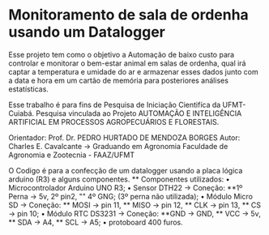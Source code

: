 # Monitoramento de sala de ordenha usando um Datalogger

Esse projeto tem como o objetivo a Automação de baixo custo para controlar e monitorar o bem-estar animal em salas de ordenha,  qual irá captar a temperatura e umidade do ar e armazenar esses dados junto com a data e hora em um cartão de memória para posteriores análises estatísticas.

Esse trabalho é para fins de Pesquisa de Iniciação Cientifíca da UFMT-Cuiabá.
Pesquisa vinculada ao Projeto AUTOMAÇÃO E INTELIGÊNCIA ARTIFICIAL EM PROCESSOS AGROPECUÁRIOS E FLORESTAIS.

Orientador: Prof. Dr. PEDRO HURTADO DE MENDOZA BORGES
Autor: Charles E. Cavalcante -> Graduando em Agronomia
Faculdade de Agronomia e Zootecnia - FAAZ/UFMT

O Codigo é para a confecção de um datalogger usando a placa lógica arduino (R3) e alguns componentes.
** Componentes utilizados:
  • Microcontrolador Arduino UNO R3;
  • Sensor DTH22 -> Coneção: **1º Perna -> 5v, 2º pin2, "" 4º GNG; (3º perna não utilizada);
  • Módulo Micro SD -> Coneção: ** MOSI -> pin 11, ** MISO -> pin 12,  ** CLK -> pin 13, ** CS -> pin 10;
  • Módulo RTC DS3231 -> Coneção: **GND -> GND, ** VCC -> 5v,  ** SDA -> A4, ** SCL -> A5;
  • protoboard 400 furos.

